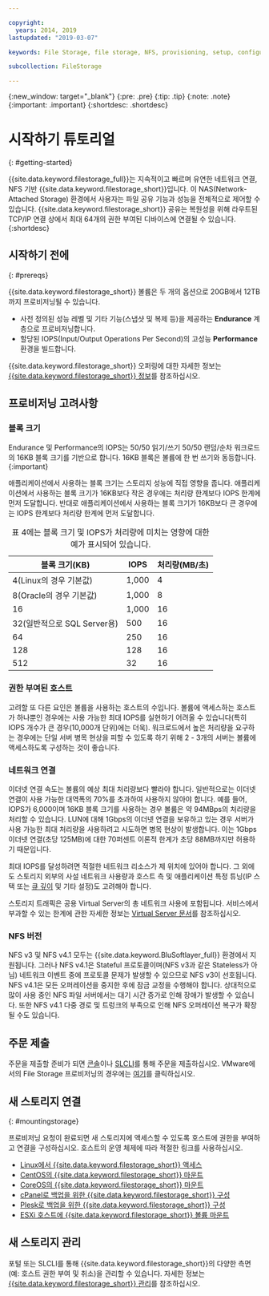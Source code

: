 ```yaml
---

copyright:
  years: 2014, 2019
lastupdated: "2019-03-07"

keywords: File Storage, file storage, NFS, provisioning, setup, configuration, mounting storage

subcollection: FileStorage

---
```

{:new_window: target="_blank"}
{:pre: .pre}
{:tip: .tip}
{:note: .note}
{:important: .important}
 {:shortdesc: .shortdesc}


# 시작하기 튜토리얼
{: #getting-started}

{{site.data.keyword.filestorage_full}}는 지속적이고 빠르며 유연한 네트워크 연결, NFS 기반 {{site.data.keyword.filestorage_short}}입니다. 이 NAS(Network-Attached Storage) 환경에서 사용자는 파일 공유 기능과 성능을 전체적으로 제어할 수 있습니다. {{site.data.keyword.filestorage_short}} 공유는 복원성을 위해 라우트된 TCP/IP 연결 상에서 최대 64개의 권한 부여된 디바이스에 연결될 수 있습니다.
{:shortdesc}

## 시작하기 전에
{: #prereqs}

{{site.data.keyword.filestorage_short}} 볼륨은 두 개의 옵션으로 20GB에서 12TB까지 프로비저닝될 수 있습니다. <br/>
- 사전 정의된 성능 레벨 및 기타 기능(스냅샷 및 복제 등)을 제공하는 **Endurance** 계층으로 프로비저닝합니다.
- 할당된 IOPS(Input/Output Operations Per Second)의 고성능 **Performance** 환경을 빌드합니다.

{{site.data.keyword.filestorage_short}} 오퍼링에 대한 자세한 정보는 [{{site.data.keyword.filestorage_short}} 정보](/docs/infrastructure/FileStorage?topic=FileStorage-about)를 참조하십시오.

## 프로비저닝 고려사항

### 블록 크기

Endurance 및 Performance의 IOPS는 50/50 읽기/쓰기 50/50 랜덤/순차 워크로드의 16KB 블록 크기를 기반으로 합니다. 16KB 블록은 볼륨에 한 번 쓰기와 동등합니다.
{:important}

애플리케이션에서 사용하는 블록 크기는 스토리지 성능에 직접 영향을 줍니다. 애플리케이션에서 사용하는 블록 크기가 16KB보다 작은 경우에는 처리량 한계보다 IOPS 한계에 먼저 도달합니다. 반대로 애플리케이션에서 사용하는 블록 크기가 16KB보다 큰 경우에는 IOPS 한계보다 처리량 한계에 먼저 도달합니다.

<table>
  <caption>표 4에는 블록 크기 및 IOPS가 처리량에 미치는 영향에 대한 예가 표시되어 있습니다.</caption>
        <colgroup>
          <col/>
          <col/>
          <col/>
        </colgroup>
        <thead>
          <tr>
            <th>블록 크기(KB)</th>
            <th>IOPS</th>
            <th>처리량(MB/초)</th>
          </tr>
        </thead>
        <tbody>
          <tr>
            <td>4(Linux의 경우 기본값)</td>
            <td>1,000</td>
            <td>4</td>
          </tr>
          <tr>
            <td>8(Oracle의 경우 기본값)</td>
            <td>1,000</td>
            <td>8</td>
          </tr>
          <tr>
            <td>16</td>
            <td>1,000</td>
            <td>16</td>
          </tr>
          <tr>
            <td>32(일반적으로 SQL Server용)</td>
            <td>500</td>
            <td>16</td>
          </tr>          
          <tr>
            <td>64</td>
            <td>250</td>
            <td>16</td>
          </tr>
          <tr>
            <td>128</td>
            <td>128</td>
            <td>16</td>
          </tr>
          <tr>
            <td>512</td>
            <td>32</td>
            <td>16</td>
          </tr>
        </tbody>
</table>

### 권한 부여된 호스트

고려할 또 다른 요인은 볼륨을 사용하는 호스트의 수입니다. 볼륨에 액세스하는 호스트가 하나뿐인 경우에는 사용 가능한 최대 IOPS를 실현하기 어려울 수 있습니다(특히 IOPS 개수가 큰 경우(10,000개 단위)에는 더욱). 워크로드에서 높은 처리량을 요구하는 경우에는 단일 서버 병목 현상을 피할 수 있도록 하기 위해 2 - 3개의 서버는 볼륨에 액세스하도록 구성하는 것이 좋습니다.

### 네트워크 연결

이더넷 연결 속도는 볼륨의 예상 최대 처리량보다 빨라야 합니다. 일반적으로는 이더넷 연결이 사용 가능한 대역폭의 70%를 초과하여 사용하지 않아야 합니다. 예를 들어, IOPS가 6,000이며 16KB 블록 크기를 사용하는 경우 볼륨은 약 94MBps의 처리량을 처리할 수 있습니다. LUN에 대해 1Gbps의 이더넷 연결을 보유하고 있는 경우 서버가 사용 가능한 최대 처리량을 사용하려고 시도하면 병목 현상이 발생합니다. 이는 1Gbps 이더넷 연결(초당 125MB)에 대한 70퍼센트 이론적 한계가 초당 88MB까지만 허용하기 때문입니다.

최대 IOPS를 달성하려면 적절한 네트워크 리소스가 제 위치에 있어야 합니다. 그 외에도 스토리지 외부의 사설 네트워크 사용량과 호스트 측 및 애플리케이션 특정 튜닝(IP 스택 또는 [큐 깊이](/docs/infrastructure/FileStorage?topic=FileStorage-hostqueuesettings) 및 기타 설정)도 고려해야 합니다.

스토리지 트래픽은 공용 Virtual Server의 총 네트워크 사용에 포함됩니다. 서비스에서 부과할 수 있는 한계에 관한 자세한 정보는 [Virtual Server 문서](/docs/vsi?topic=virtual-servers-about-public-virtual-servers)를 참조하십시오.

### NFS 버전

NFS v3 및 NFS v4.1 모두는 {{site.data.keyword.BluSoftlayer_full}} 환경에서 지원됩니다. 그러나 NFS v4.1은 Stateful 프로토콜이며(NFS v3과 같은 Stateless가 아님) 네트워크 이벤트 중에 프로토콜 문제가 발생할 수 있으므로 NFS v3이 선호됩니다. NFS v4.1은 모든 오퍼레이션을 중지한 후에 잠금 교정을 수행해야 합니다. 상대적으로 많이 사용 중인 NFS 파일 서버에서는 대기 시간 증가로 인해 장애가 발생할 수 있습니다. 또한 NFS v4.1 다중 경로 및 트렁크의 부족으로 인해 NFS 오퍼레이션 복구가 확장될 수도 있습니다.

## 주문 제출

주문을 제출할 준비가 되면 [콘솔](/docs/infrastructure/FileStorage?topic=FileStorage-orderingConsole)이나 [SLCLI](/docs/infrastructure/FileStorage?topic=FileStorage-orderingSLCLI)를 통해 주문을 제출하십시오. VMware에서의 File Storage 프로비저닝의 경우에는 [여기](/docs/infrastructure/FileStorage?topic=FileStorage-architectureguide)를 클릭하십시오.

## 새 스토리지 연결
{: #mountingstorage}

프로비저닝 요청이 완료되면 새 스토리지에 액세스할 수 있도록 호스트에 권한을 부여하고 연결을 구성하십시오. 호스트의 운영 체제에 따라 적절한 링크를 사용하십시오.
- [Linux에서 {{site.data.keyword.filestorage_short}} 액세스](/docs/infrastructure/FileStorage?topic=FileStorage-mountingLinux)
- [CentOS의 {{site.data.keyword.filestorage_short}} 마운트](/docs/infrastructure/FileStorage?topic=FileStorage-mountingCentOS)
- [CoreOS의 {{site.data.keyword.filestorage_short}} 마운트](/docs/infrastructure/FileStorage?topic=FileStorage-mountingCoreOS)
- [cPanel로 백업을 위한 {{site.data.keyword.filestorage_short}} 구성](/docs/infrastructure/FileStorage?topic=FileStorage-cPanelBackups)
- [Plesk로 백업을 위한 {{site.data.keyword.filestorage_short}} 구성](/docs/infrastructure/FileStorage?topic=FileStorage-PleskBackup)
- [ESXi 호스트에 {{site.data.keyword.filestorage_short}} 볼륨 마운트](/docs/infrastructure/FileStorage?topic=FileStorage-architectureguide)

## 새 스토리지 관리

포털 또는 SLCLI를 통해 {{site.data.keyword.filestorage_short}}의 다양한 측면(예: 호스트 권한 부여 및 취소)을 관리할 수 있습니다. 자세한 정보는 [{{site.data.keyword.filestorage_short}} 관리](/docs/infrastructure/FileStorage?topic=FileStorage-managingstorage)를 참조하십시오.
